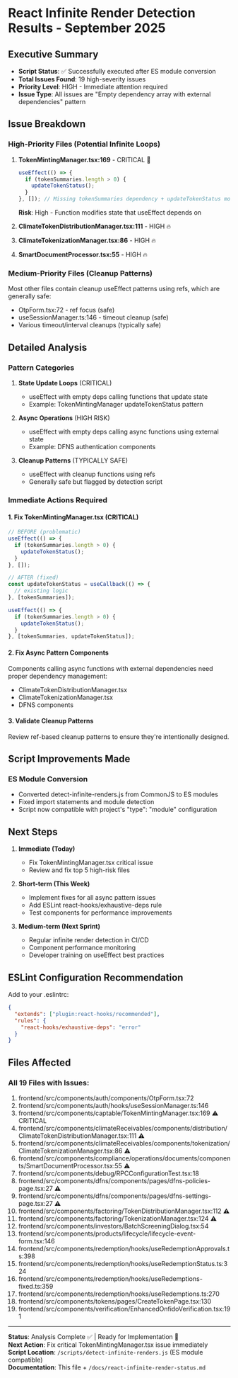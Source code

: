 # React Infinite Render Detection Results - September 2025

## Executive Summary
- **Script Status**: ✅ Successfully executed after ES module conversion
- **Total Issues Found**: 19 high-severity issues
- **Priority Level**: HIGH - Immediate attention required
- **Issue Type**: All issues are "Empty dependency array with external dependencies" pattern

## Issue Breakdown

### High-Priority Files (Potential Infinite Loops)

1. **TokenMintingManager.tsx:169** - CRITICAL 🚨
   ```typescript
   useEffect(() => {
     if (tokenSummaries.length > 0) {
       updateTokenStatus();
     }
   }, []); // Missing tokenSummaries dependency + updateTokenStatus modifies tokenSummaries
   ```
   **Risk**: High - Function modifies state that useEffect depends on

2. **ClimateTokenDistributionManager.tsx:111** - HIGH 🔥
3. **ClimateTokenizationManager.tsx:86** - HIGH 🔥
4. **SmartDocumentProcessor.tsx:55** - HIGH 🔥

### Medium-Priority Files (Cleanup Patterns)
Most other files contain cleanup useEffect patterns using refs, which are generally safe:
- OtpForm.tsx:72 - ref focus (safe)
- useSessionManager.ts:146 - timeout cleanup (safe)
- Various timeout/interval cleanups (typically safe)

## Detailed Analysis

### Pattern Categories

1. **State Update Loops** (CRITICAL)
   - useEffect with empty deps calling functions that update state
   - Example: TokenMintingManager updateTokenStatus pattern

2. **Async Operations** (HIGH RISK)
   - useEffect with empty deps calling async functions using external state
   - Example: DFNS authentication components

3. **Cleanup Patterns** (TYPICALLY SAFE)
   - useEffect with cleanup functions using refs
   - Generally safe but flagged by detection script

### Immediate Actions Required

#### 1. Fix TokenMintingManager.tsx (CRITICAL)
```typescript
// BEFORE (problematic)
useEffect(() => {
  if (tokenSummaries.length > 0) {
    updateTokenStatus();
  }
}, []);

// AFTER (fixed)
const updateTokenStatus = useCallback(() => {
  // existing logic
}, [tokenSummaries]);

useEffect(() => {
  if (tokenSummaries.length > 0) {
    updateTokenStatus();
  }
}, [tokenSummaries, updateTokenStatus]);
```

#### 2. Fix Async Pattern Components
Components calling async functions with external dependencies need proper dependency management:
- ClimateTokenDistributionManager.tsx
- ClimateTokenizationManager.tsx  
- DFNS components

#### 3. Validate Cleanup Patterns
Review ref-based cleanup patterns to ensure they're intentionally designed.

## Script Improvements Made

### ES Module Conversion
- Converted detect-infinite-renders.js from CommonJS to ES modules
- Fixed import statements and module detection
- Script now compatible with project's "type": "module" configuration

## Next Steps

1. **Immediate (Today)**
   - Fix TokenMintingManager.tsx critical issue
   - Review and fix top 5 high-risk files

2. **Short-term (This Week)**
   - Implement fixes for all async pattern issues
   - Add ESLint react-hooks/exhaustive-deps rule
   - Test components for performance improvements

3. **Medium-term (Next Sprint)**
   - Regular infinite render detection in CI/CD
   - Component performance monitoring
   - Developer training on useEffect best practices

## ESLint Configuration Recommendation

Add to your .eslintrc:
```json
{
  "extends": ["plugin:react-hooks/recommended"],
  "rules": {
    "react-hooks/exhaustive-deps": "error"
  }
}
```

## Files Affected

### All 19 Files with Issues:
1. frontend/src/components/auth/components/OtpForm.tsx:72
2. frontend/src/components/auth/hooks/useSessionManager.ts:146
3. frontend/src/components/captable/TokenMintingManager.tsx:169 ⚠️ CRITICAL
4. frontend/src/components/climateReceivables/components/distribution/ClimateTokenDistributionManager.tsx:111 ⚠️
5. frontend/src/components/climateReceivables/components/tokenization/ClimateTokenizationManager.tsx:86 ⚠️
6. frontend/src/components/compliance/operations/documents/components/SmartDocumentProcessor.tsx:55 ⚠️
7. frontend/src/components/debug/RPCConfigurationTest.tsx:18
8. frontend/src/components/dfns/components/pages/dfns-policies-page.tsx:27 ⚠️
9. frontend/src/components/dfns/components/pages/dfns-settings-page.tsx:27 ⚠️
10. frontend/src/components/factoring/TokenDistributionManager.tsx:112 ⚠️
11. frontend/src/components/factoring/TokenizationManager.tsx:124 ⚠️
12. frontend/src/components/investors/BatchScreeningDialog.tsx:54
13. frontend/src/components/products/lifecycle/lifecycle-event-form.tsx:146
14. frontend/src/components/redemption/hooks/useRedemptionApprovals.ts:398
15. frontend/src/components/redemption/hooks/useRedemptionStatus.ts:324
16. frontend/src/components/redemption/hooks/useRedemptions-fixed.ts:359
17. frontend/src/components/redemption/hooks/useRedemptions.ts:270
18. frontend/src/components/tokens/pages/CreateTokenPage.tsx:130
19. frontend/src/components/verification/EnhancedOnfidoVerification.tsx:191

---

**Status**: Analysis Complete ✅ | Ready for Implementation 🔄  
**Next Action**: Fix critical TokenMintingManager.tsx issue immediately  
**Script Location**: `/scripts/detect-infinite-renders.js` (ES module compatible)  
**Documentation**: This file + `/docs/react-infinite-render-status.md`
